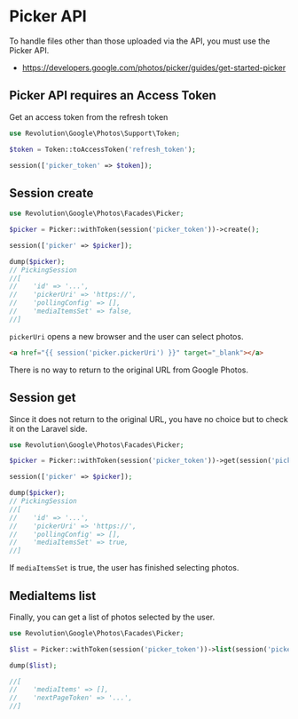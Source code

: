 # Picker API

To handle files other than those uploaded via the API, you must use the Picker API.

- https://developers.google.com/photos/picker/guides/get-started-picker

## Picker API requires an Access Token

Get an access token from the refresh token

```php
use Revolution\Google\Photos\Support\Token;

$token = Token::toAccessToken('refresh_token');

session(['picker_token' => $token]);
```

## Session create

```php
use Revolution\Google\Photos\Facades\Picker;

$picker = Picker::withToken(session('picker_token'))->create();

session(['picker' => $picker]);

dump($picker);
// PickingSession
//[
//    'id' => '...',
//    'pickerUri' => 'https://',
//    'pollingConfig' => [],
//    'mediaItemsSet' => false,
//]
```

`pickerUri` opens a new browser and the user can select photos.

```html
<a href="{{ session('picker.pickerUri') }}" target="_blank"></a>
```

There is no way to return to the original URL from Google Photos.

## Session get
Since it does not return to the original URL, you have no choice but to check it on the Laravel side.

```php
use Revolution\Google\Photos\Facades\Picker;

$picker = Picker::withToken(session('picker_token'))->get(session('picker.id'));

session(['picker' => $picker]);

dump($picker);
// PickingSession
//[
//    'id' => '...',
//    'pickerUri' => 'https://',
//    'pollingConfig' => [],
//    'mediaItemsSet' => true,
//]
```

If `mediaItemsSet` is true, the user has finished selecting photos.

## MediaItems list

Finally, you can get a list of photos selected by the user.

```php
use Revolution\Google\Photos\Facades\Picker;

$list = Picker::withToken(session('picker_token'))->list(session('picker.id'));

dump($list);

//[
//    'mediaItems' => [],
//    'nextPageToken' => '...',
//]
```
